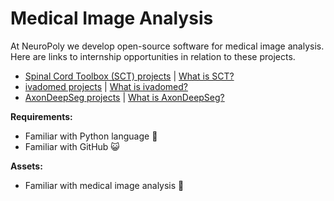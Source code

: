 # Medical Image Analysis

At NeuroPoly we develop open-source software for medical image analysis. Here are links to internship opportunities in relation to these projects.

* [Spinal Cord Toolbox \(SCT\) projects](https://github.com/neuropoly/spinalcordtoolbox/issues?q=is%3Aopen+is%3Aissue+label%3A%22good+internship+project%22) \| [What is SCT?](https://spinalcordtoolbox.com/)
* [ivadomed projects](https://github.com/ivadomed/ivadomed/issues?q=is%3Aopen+is%3Aissue+label%3A%22Good+intership+project%22) \| [What is ivadomed?](https://ivadomed.org/)
* [AxonDeepSeg projects](https://github.com/neuropoly/axondeepseg/labels/good%20internship%20project) \| [What is AxonDeepSeg?](https://axondeepseg.readthedocs.io/en/latest/)

**Requirements:**

* Familiar with Python language 🐍
* Familiar with GitHub 😺

**Assets:**

* Familiar with medical image analysis 🧠

